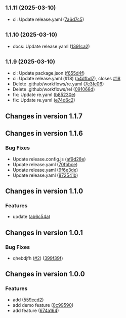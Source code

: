 ## <small>1.1.11 (2025-03-10)</small>

* ci: Update release.yaml ([7a6d7c5](https://github.com/Nikith13/actions/commit/7a6d7c5))

## <small>1.1.10 (2025-03-10)</small>

* docs: Update release.yaml ([1391ca2](https://github.com/Nikith13/actions/commit/1391ca2))

## <small>1.1.9 (2025-03-10)</small>

* ci: Update package.json ([f655d4f](https://github.com/Nikith13/actions/commit/f655d4f))
* ci: Update release.yaml (#18) ([a4dfbd7](https://github.com/Nikith13/actions/commit/a4dfbd7)), closes [#18](https://github.com/Nikith13/actions/issues/18)
* Delete .github/workflows/re.yaml ([7e3fe06](https://github.com/Nikith13/actions/commit/7e3fe06))
* Delete .github/workflows/rel ([091068d](https://github.com/Nikith13/actions/commit/091068d))
* fix: Update re.yaml ([b85230e](https://github.com/Nikith13/actions/commit/b85230e))
* fix: Update re.yaml ([e74d6c2](https://github.com/Nikith13/actions/commit/e74d6c2))

## Changes in version 1.1.7

## Changes in version 1.1.6

### Bug Fixes

* Update release.config.js ([af9d28e](https://github.com/Nikith13/actions/commit/af9d28e017bf224aff01dca0ea582f14aaeb6996))
* Update release.yaml ([70fbbce](https://github.com/Nikith13/actions/commit/70fbbce29ec815e9be7ad662a5e0cafb7588475a))
* Update release.yaml ([9f6e3de](https://github.com/Nikith13/actions/commit/9f6e3de75ec561f8aa26632899b735a07cc1d5fa))
* Update release.yaml ([872541b](https://github.com/Nikith13/actions/commit/872541bbfa5eb3ac44e37d9f78204a1861516542))

## Changes in version 1.1.0

### Features

* update ([ab6c54a](https://github.com/Nikith13/actions/commit/ab6c54a90edb8a2dc23e3d3dfcbf7a6fda8b96d8))

## Changes in version 1.0.1

### Bug Fixes

* qhebdjfh ([#2](https://github.com/Nikith13/actions/issues/2)) ([399f39f](https://github.com/Nikith13/actions/commit/399f39f1c8bb7d7ba5b34591cf7ff96c1bae1482))

## Changes in version 1.0.0

### Features

* add ([559ccd2](https://github.com/Nikith13/actions/commit/559ccd214a75d19054534aeacc5aa4a3e4265e83))
* add demo feature ([0c99590](https://github.com/Nikith13/actions/commit/0c99590da9d1ffafff6972a29bed41893831ae65))
* add feature ([674a164](https://github.com/Nikith13/actions/commit/674a164122eeeaa16c2bb000157f4b82e0002628))
